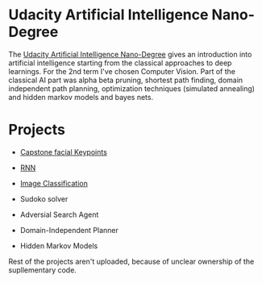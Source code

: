 # Udacity Artificial Intelligence Nano-Degree

The [Udacity Artificial Intelligence Nano-Degree](https://eu.udacity.com/course/ai-artificial-intelligence-nanodegree--nd898)
gives an introduction into artificial intelligence starting from the classical approaches to deep learnings. For the
2nd term I've chosen Computer Vision. Part of the classical AI part was alpha beta pruning, shortest path finding,
domain independent path planning, optimization techniques (simulated annealing) and hidden markov models and bayes nets.

# Projects

- [Capstone facial Keypoints](https://github.com/SteffenHaeussler/AI-NanoDegree/tree/master/facial_keypoints)
- [RNN](https://github.com/SteffenHaeussler/AI-NanoDegree/tree/master/rnn_regressor_classifier)
- [Image Classification](https://github.com/SteffenHaeussler/AI-NanoDegree/tree/master/dog_breed_classifier)

- Sudoko solver
- Adversial Search Agent
- Domain-Independent Planner
- Hidden Markov Models

Rest of the projects aren't uploaded, because of unclear ownership of the supllementary code.
